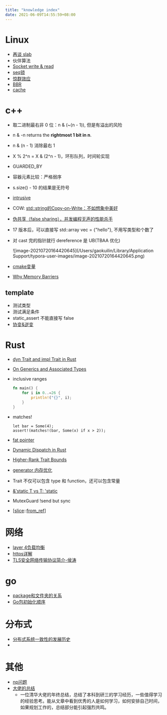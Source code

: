 ```yaml
---
title: "knowledge index"
date: 2021-06-09T14:55:59+08:00
---
```


# Linux

- [再谈 slab](https://zhuanlan.zhihu.com/p/61457076)
- 伙伴算法
- [Socket write & read](https://www.cnblogs.com/junneyang/p/6126635.html)
- [seq锁](https://zhuanlan.zhihu.com/p/364044850)
- [惊群效应](https://blog.csdn.net/lyztyycode/article/details/78648798)
- [BBR](https://www.bilibili.com/video/BV1h64y1x72H?spm_id_from=333.999.0.0)
- [cache](http://www.wowotech.net/memory_management/458.html)

# c++

- 取二进制最右非 0 位：n & (~(n - 1)), 但是有溢出的风险

- n & -n returns the **rightmost 1 bit in n**.

- n & (n - 1) 消除最右 1

- X % 2^n = X & (2^n - 1)，环形队列，时间轮实现

- GUARDED_BY

- 容器元素比较：严格弱序

- s.size() - 10 的结果是无符号

- [intrusive](https://stackoverflow.com/questions/5004162/what-does-it-mean-for-a-data-structure-to-be-intrusive)

- COW: [std::string的Copy-on-Write：不如想象中美好](https://www.cnblogs.com/promise6522/archive/2012/03/22/2412686.html)

- [伪共享（false sharing），并发编程无声的性能杀手](https://www.cnblogs.com/cyfonly/p/5800758.html)

- 17 版本后，可以直接写 std::array vec = {"hello"}, 不用写类型和个数了

- 对 cast 完的指针就行 dereference 是 UB(TBAA 优化)

  ![image-20210720164420645](/Users/gaokuilin/Library/Application Support/typora-user-images/image-20210720164420645.png)

- [cmake变量](https://mp.weixin.qq.com/s?__biz=MzU1OTgxNDY0Ng==&mid=2247483723&idx=1&sn=c9569b2ba072a6c32c231199a18be699&chksm=fc10c3d2cb674ac4c44f7c834b4a238e0f95363b99d206650bf161be749cebf1ba08c0da7354&token=2028512086&lang=zh_CN#rd)

- [Why Memory Barriers](http://www.wowotech.net/kernel_synchronization/Why-Memory-Barriers.html)

## template 

- 测试类型
- 测试满足条件
- static_assert 不能直接写 false
- [协变&逆变](https://www.jianshu.com/p/db76a8b08694)

# Rust

- [dyn Trait and impl Trait in Rust](https://www.ncameron.org/blog/dyn-trait-and-impl-trait-in-rust/)

- [On Generics and Associated Types](https://blog.thomasheartman.com/posts/on-generics-and-associated-types)

- inclusive ranges

  ```rust
  fn main() {
      for i in 0..=26 {
          println!("{}", i);
      }
  }
  ```

- matches!

  ```
  let bar = Some(4);
  assert!(matches!(bar, Some(x) if x > 2));
  ```
  
- [fat pointer](https://guihao-liang.github.io/2020/06/06/fat-pointer) 

- [Dynamic Dispatch in Rust](https://alschwalm.com/blog/static/2017/03/07/exploring-dynamic-dispatch-in-rust/)

- [Higher-Rank Trait Bounds](https://zhuanlan.zhihu.com/p/404574814)

- [generator 内存优化](https://tmandry.gitlab.io/blog/posts/optimizing-await-1/)

- Trait 不仅可以包含 type 和 function，还可以包含常量

- [&'static T vs T: 'static](https://doc.rust-lang.org/rust-by-example/scope/lifetime/static_lifetime.html)

- MutexGuard !send but sync

- [[slice](https://doc.rust-lang.org/std/slice/index.html)::[from_ref](https://doc.rust-lang.org/std/slice/fn.from_ref.html#)]

# 网络

- [layer 4负载均衡](https://www.nginx.com/resources/glossary/layer-4-load-balancing/)
- [https详解](https://segmentfault.com/a/1190000021494676)
- [TLS安全网络传输协议简介-侯涛](https://www.bilibili.com/video/BV184411777S)

# go

- [package和文件夹的关系](https://www.zhihu.com/question/60426831)
- [Go包初始化顺序](https://zhuanlan.zhihu.com/p/183044306)



# 分布式

- [分布式系统一致性的发展历史](https://danielw.cn/history-of-distributed-systems-1)
- 

# 其他

- [np问题](http://www.matrix67.com/blog/)
- [大佬的总结](https://tanxinyu.work/2021-annual-summary/)
  - 一位清华大佬的年终总结，总结了本科到研三的学习经历，一些值得学习的经验思考。能从文章中看到优秀的人是如何学习，如何安排自己时间，如果规划工作的，总结部分能引起强烈共鸣。
